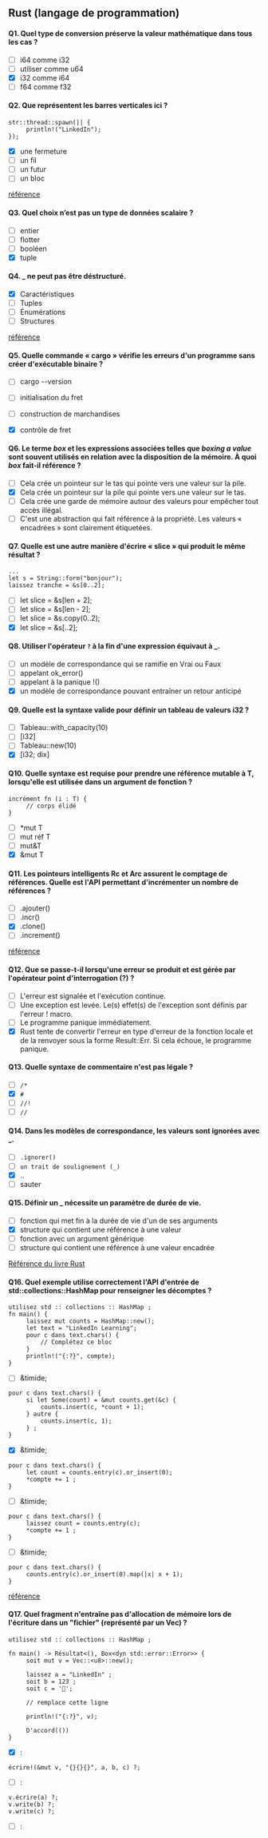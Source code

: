 ## Rust (langage de programmation)

#### Q1. Quel type de conversion préserve la valeur mathématique dans tous les cas ?

- [ ] i64 comme i32
- [ ] utiliser comme u64
- [x] i32 comme i64
- [ ] f64 comme f32

#### Q2. Que représentent les barres verticales ici ?

```rouille
str::thread::spawn(|| {
     println!("LinkedIn");
});
```

- [x] une fermeture
- [ ] un fil
- [ ] un futur
- [ ] un bloc

[référence](https://doc.rust-lang.org/book/ch13-01-closures.html#refactoring-with-closures-to-store-code)

#### Q3. Quel choix n’est pas un type de données scalaire ?

- [ ] entier
- [ ] flotter
- [ ] booléen
- [x] tuple

#### Q4. **\_** ne peut pas être déstructuré.

- [x] Caractéristiques
- [ ] Tuples
- [ ] Énumérations
- [ ] Structures

[référence](https://rust-lang.github.io/rfcs/2909-destructuring-assignment.html)

#### Q5. Quelle commande « cargo » vérifie les erreurs d'un programme sans créer d'exécutable binaire ?

-[ ] cargo --version

- [ ] initialisation du fret
- [ ] construction de marchandises
- [x] contrôle de fret

#### Q6. Le terme _box_ et les expressions associées telles que _boxing a value_ sont souvent utilisés en relation avec la disposition de la mémoire. À quoi _box_ fait-il référence ?

- [ ] Cela crée un pointeur sur le tas qui pointe vers une valeur sur la pile.
- [x] Cela crée un pointeur sur la pile qui pointe vers une valeur sur le tas.
- [ ] Cela crée une garde de mémoire autour des valeurs pour empêcher tout accès illégal.
- [ ] C'est une abstraction qui fait référence à la propriété. Les valeurs « encadrées » sont clairement étiquetées.

#### Q7. Quelle est une autre manière d'écrire « slice » qui produit le même résultat ?

```rouille
...
let s = String::form("bonjour");
laissez tranche = &s[0..2];
```

- [ ] let slice = &s[len + 2];
- [ ] let slice = &s[len - 2];
- [ ] let slice = &s.copy(0..2);
- [x] let slice = &s[..2];

#### Q8. Utiliser l'opérateur `?` à la fin d'une expression équivaut à **\_**.

- [ ] un modèle de correspondance qui se ramifie en Vrai ou Faux
- [ ] appelant ok_error()
- [ ] appelant à la panique !()
- [x] un modèle de correspondance pouvant entraîner un retour anticipé

#### Q9. Quelle est la syntaxe valide pour définir un tableau de valeurs i32 ?

- [ ] Tableau<i32>::with_capacity(10)
- [ ] [i32]
- [ ] Tableau<i32>::new(10)
- [x] [i32; dix]

#### Q10. Quelle syntaxe est requise pour prendre une référence mutable à T, lorsqu'elle est utilisée dans un argument de fonction ?

```rouille
incrément fn (i : T) {
     // corps élidé
}
```

- [ ] \*mut T
- [ ] mut réf T
- [ ] mut&T
- [x] &mut T

#### Q11. Les pointeurs intelligents Rc et Arc assurent le comptage de références. Quelle est l'API permettant d'incrémenter un nombre de références ?

- [ ] .ajouter()
- [ ] .incr()
- [x] .clone()
- [ ] .increment()

[référence](https://doc.rust-lang.org/book/ch15-04-rc.html)

#### Q12. Que se passe-t-il lorsqu'une erreur se produit et est gérée par l'opérateur point d'interrogation (?) ?

- [ ] L'erreur est signalée et l'exécution continue.
- [ ] Une exception est levée. Le(s) effet(s) de l'exception sont définis par l'erreur ! macro.
- [ ] Le programme panique immédiatement.
- [x] Rust tente de convertir l'erreur en type d'erreur de la fonction locale et de la renvoyer sous la forme Result::Err. Si cela échoue, le programme panique.

#### Q13. Quelle syntaxe de commentaire n'est pas légale ?

- [ ] `/*`
- [x] `#`
- [ ] `//!`
- [ ] `//`

#### Q14. Dans les modèles de correspondance, les valeurs sont ignorées avec \_.

- [ ] `.ignorer()`
- [ ] `un trait de soulignement (_)`
- [x] ..
- [ ] sauter

#### Q15. Définir un \_ nécessite un paramètre de durée de vie.

- [ ] fonction qui met fin à la durée de vie d'un de ses arguments
- [x] structure qui contient une référence à une valeur
- [ ] fonction avec un argument générique
- [ ] structure qui contient une référence à une valeur encadrée

[Référence du livre Rust](https://doc.rust-lang.org/book/ch10-03-lifetime-syntax.html#lifetime-annotations-in-struct-definitions)

#### Q16. Quel exemple utilise correctement l'API d'entrée de std::collections::HashMap pour renseigner les décomptes ?

```rouille
utilisez std :: collections :: HashMap ;
fn main() {
     laissez mut counts = HashMap::new();
     let text = "LinkedIn Learning";
     pour c dans text.chars() {
         // Complétez ce bloc
     }
     println!("{:?}", compte);
}
```

- [ ] &timide;

```rouille
pour c dans text.chars() {
     si let Some(count) = &mut counts.get(&c) {
         counts.insert(c, *count + 1);
     } autre {
         counts.insert(c, 1);
     } ;
}
```

- [x] &timide;

```rouille
pour c dans text.chars() {
     let count = counts.entry(c).or_insert(0);
     *compte += 1 ;
}
```

- [ ] &timide;

```rouille
pour c dans text.chars() {
     laissez count = counts.entry(c);
     *compte += 1 ;
}
```

- [ ] &timide;

```rouille
pour c dans text.chars() {
     counts.entry(c).or_insert(0).map(|x| x + 1);
}
```

[référence](https://doc.rust-lang.org/std/collections/hash_map/struct.HashMap.html#method.entry)

#### Q17. Quel fragment n'entraîne pas d'allocation de mémoire lors de l'écriture dans un "fichier" (représenté par un Vec<u8>) ?

```rouille
utilisez std :: collections :: HashMap ;

fn main() -> Résultat<(), Box<dyn std::error::Error>> {
     soit mut v = Vec::<u8>::new();

     laissez a = "LinkedIn" ;
     soit b = 123 ;
     soit c = '🧀';

     // remplace cette ligne

     println!("{:?}", v);

     D'accord(())
}
```

- [x] :

```rouille
écrire!(&mut v, "{}{}{}", a, b, c) ?;
```

- [ ] :

```rouille
v.écrire(a) ?;
v.write(b) ?;
v.write(c) ?;
```

- [ ] :

```rouille

```
